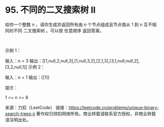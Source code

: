 # 95. 不同的二叉搜索树 II
给你一个整数 n ，请你生成并返回所有由 n 个节点组成且节点值从 1 到 n 互不相同的不同 二叉搜索树 。可以按 任意顺序 返回答案。

 

示例 1：


输入：n = 3
输出：[[1,null,2,null,3],[1,null,3,2],[2,1,3],[3,1,null,null,2],[3,2,null,1]]
示例 2：

输入：n = 1
输出：[[1]]
 

提示：

1 <= n <= 8

来源：力扣（LeetCode）
链接：https://leetcode.cn/problems/unique-binary-search-trees-ii
著作权归领扣网络所有。商业转载请联系官方授权，非商业转载请注明出处。